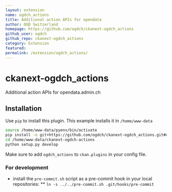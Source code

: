 ```yaml
---
layout: extension
name: ogdch_actions
title: Additional action APIs for opendata
author: OGD Switzerland
homepage: https://github.com/ogdch/ckanext-ogdch_actions
github_user: ogdch
github_repo: ckanext-ogdch_actions
category: Extension
featured: 
permalink: /extension/ogdch_actions/
---
```



ckanext-ogdch_actions
=====================

Additional action APIs for opendata.admin.ch

## Installation

Use `pip` to install this plugin. This example installs it in `/home/www-data`

```bash
source /home/www-data/pyenv/bin/activate
pip install -e git+https://github.com/ogdch/ckanext-ogdch_actions.git#egg=ckanext-ogdch_actions --src /home/www-data
cd /home/www-data/ckanext-ogdch-actions
python setup.py develop
```

Make sure to add `ogdch_actions` to `ckan.plugins` in your config file.

### For development
* install the `pre-commit.sh` script as a pre-commit hook in your local repositories:
** `ln -s ../../pre-commit.sh .git/hooks/pre-commit`


